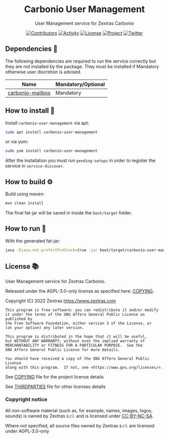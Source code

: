 <!--
SPDX-FileCopyrightText: 2022 Zextras <https://www.zextras.com>

SPDX-License-Identifier: AGPL-3.0-only
-->

<div align="center">
  <h1>Carbonio User Management</h1>
</div>

<div align="center">

User Management service for Zextras Carbonio

[![Contributors][contributors-badge]][contributors]
[![Activity][activity-badge]][activity]
[![License][license-badge]](COPYING)
[![Project][project-badge]][project]
[![Twitter][twitter-badge]][twitter]

</div>

## Dependencies 🔗

The following dependencies are required to run the service correctly but they are not installed by the package.
They must be installed if Mandatory otherwise user discretion is advised.

| Name                 | Mandatory/Optional |
|----------------------|--------------------|
| [carbonio-mailbox](https://github.com/Zextras/carbonio-mailbox) | Mandatory |

## How to install 🏁

Install `carbonio-user-management` via apt:

```bash
sudo apt install carbonio-user-management
```

or via yum:

```bash
sudo yum install carbonio-user-management
```

After the installation you must run `pending-setups` in order to register the service
in `service-discover`.

## How to build ⚙

Build using maven:

```bash
mvn clean install
```

The final fat-jar will be saved in inside the `boot/target` folder.

## How to run 🚀

With the generated fat-jar:

```bash
java -Djava.net.preferIPv4Stack=true -jar boot/target/carbonio-user-management-*-jar-with-dependencies.jar
```

## License 📚

User Management service for Zextras Carbonio.

Released under the AGPL-3.0-only license as specified here: [COPYING](COPYING).

Copyright (C) 2022 Zextras <https://www.zextras.com>

    This program is free software: you can redistribute it and/or modify
    it under the terms of the GNU Affero General Public License as published by
    the Free Software Foundation, either version 3 of the License, or
    (at your option) any later version.

    This program is distributed in the hope that it will be useful,
    but WITHOUT ANY WARRANTY; without even the implied warranty of
    MERCHANTABILITY or FITNESS FOR A PARTICULAR PURPOSE.  See the
    GNU Affero General Public License for more details.

    You should have received a copy of the GNU Affero General Public License
    along with this program.  If not, see <https://www.gnu.org/licenses/>.

See [COPYING](COPYING) file for the project license details

See [THIRDPARTIES](THIRDPARTIES) file for other licenses details

### Copyright notice

All non-software material (such as, for example, names, images, logos, sounds) is owned by Zextras
s.r.l. and is licensed under [CC-BY-NC-SA](https://creativecommons.org/licenses/by-nc-sa/4.0/).

Where not specified, all source files owned by Zextras s.r.l. are licensed under AGPL-3.0-only


[contributors-badge]: https://img.shields.io/github/contributors/zextras/carbonio-files-ce "Contributors"

[contributors]: https://github.com/zextras/carbonio-files-ce/graphs/contributors "Contributors"

[activity-badge]: https://img.shields.io/github/commit-activity/m/zextras/carbonio-files-ce "Activity"

[activity]: https://github.com/zextras/carbonio-files-ce/pulse "Activity"

[license-badge]: https://img.shields.io/badge/license-AGPL%203-green "License AGPL 3"

[project-badge]: https://img.shields.io/badge/project-carbonio-informational "Project Carbonio"

[project]: https://www.zextras.com/carbonio/ "Project Carbonio"

[twitter-badge]: https://img.shields.io/twitter/follow/zextras?style=social&logo=twitter "Follow on Twitter"

[twitter]: https://twitter.com/intent/follow?screen_name=zextras "Follow Zextras on Twitter"